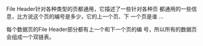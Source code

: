 File Header针对各种类型的⻚都通⽤，它描述了⼀些针对各种⻚ 都通⽤的⼀些信息，⽐⽅说这个⻚的编号是多少，它的上⼀个⻚、下 ⼀个⻚是谁 ...



每个数据⻚的File Header部分都有上⼀个和下⼀个⻚的编 号，所以所有的数据⻚会组成⼀个双链表。



























